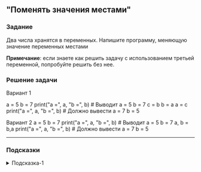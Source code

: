 ## "Поменять значения местами"

### Задание

Два числа хранятся в переменных. Напишите программу, меняющую значение переменных местами

**Примечание**: если знаете как решить задачу с использованием третьей переменной, попробуйте решить без нее.

### Решение задачи

Вариант 1

a = 5
b = 7
print("a =", a, "b =", b)  # Выводит a = 5 b = 7
c = b
b = a
a = c
print("a =", a, "b =", b)  # Должно вывести a = 7 b = 5


Вариант 2
a = 5
b = 7
print("a =", a, "b =", b)  # Выводит a = 5 b = 7
a, b = b,a
print("a =", a, "b =", b)  # Должно вывести a = 7 b = 5




---

### Подсказки

<details>
<summary>Подсказка-1</summary>
Сначала решите задачу, используя дополнительную переменную. 
Затем попробуйте решить задачу, без использование третьей переменной.
</details>
